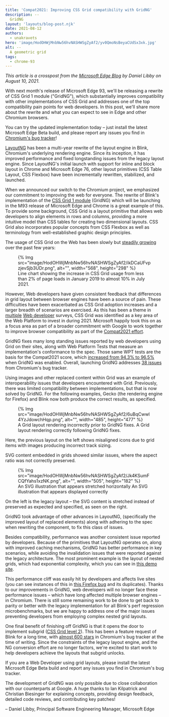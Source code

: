 ```yaml
---
title: 'Compat2021: Improving CSS Grid compatibility with GridNG'
description: --
  GridNG
layout: 'layouts/blog-post.njk'
date: 2021-08-12
authors:
  - unakravets
hero: 'image/HodOHWjMnbNw56hvNASHWSgZyAf2/yv0QmoNsBeyaCUdSx3xk.jpg'
alt: --
  A geometric grid
tags:
  - chrome-93
---
```


*This article is a crosspost from the [Microsoft Edge Blog](https://blogs.windows.com/msedgedev/2021/08/10/compat2021-css-grid-gridng/) by Daniel Libby  on August 10, 2021.*

With next month's release of Microsoft Edge 93, we'll be releasing a rewrite of CSS Grid 1 module ("GridNG"), which substantially improves compatibility with other implementations of CSS Grid and addresses one of the top compatibility pain points for web developers. In this post, we'll share more about the rewrite and what you can expect to see in Edge and other Chromium browsers.

You can try the updated implementation today – just install the latest Microsoft Edge Beta build, and please report any issues you find in [Chromium's bug tracker](https://bugs.chromium.org/p/chromium/issues/entry)!

[LayoutNG](https://developers.google.com/web/updates/2019/06/layoutNG) has been a multi-year rewrite of the layout engine in Blink, Chromium's underlying rendering engine. Since its inception, it has improved performance and fixed longstanding issues from the legacy layout engine. Since LayoutNG's initial launch with support for inline and block layout in Chrome and Microsoft Edge 76, other layout primitives (CSS Table Layout, CSS Flexbox) have been incrementally rewritten, stabilized, and launched.

When we announced our switch to the Chromium project, we emphasized our commitment to improving the web for everyone. The rewrite of Blink's implementation of the [CSS Grid 1 module](https://www.w3.org/TR/css-grid-1/#changes-20180904) (GridNG) which will be launching in the M93 release of Microsoft Edge and Chrome is a great example of this. To provide some background, CSS Grid is a layout primitive that allows web developers to align elements in rows and columns, providing a more intuitive model than CSS tables for creating two dimensional layouts. CSS Grid also incorporates popular concepts from CSS Flexbox as well as terminology from well-established graphic design principles.

The usage of CSS Grid on the Web has been slowly but [steadily growing](https://chromestatus.com/metrics/feature/timeline/popularity/1693) over the past few years:


<figure>
  {% Img src="image/HodOHWjMnbNw56hvNASHWSgZyAf2/ikDCaUFvpzjevSjb3UDr.png", alt="", width="568", height="298" %}
  <figcaption>Line chart showing the increase in CSS Grid usage from less than 2% of page loads in January 2019 to almost 10% in July 2021.</figcaption>
</figure>

However, Web developers have given consistent feedback that differences in grid layout between browser engines have been a source of pain. These difficulties have been exacerbated as CSS Grid adoption increases and a larger breadth of scenarios are exercised. As this has been a theme in [multiple](https://insights.developer.mozilla.org/) [Web developer](https://insights.developer.mozilla.org/reports/mdn-browser-compatibility-report-2020.html) surveys, CSS Grid was identified as a key area of the Web Platform to invest in during 2021. Microsoft happily took this on as a focus area as part of a broader commitment with Google to work together to improve browser compatibility as part of the [Compat2021 effort](https://wpt.fyi/compat2021?feature=summary).

GridNG fixes many long standing issues reported by web developers using Grid on their sites, along with Web Platform Tests that measure an implementation's conformance to the spec. Those same WPT tests are the basis for the Compat2021 score, which [increased from 94.3% to 96.5%](https://wpt.fyi/compat2021?feature=css-grid) when GridNG was enabled. Overall, launching GridNG addresses [38 issues](https://bugs.chromium.org/p/chromium/issues/list?q=label%3ATarget-GridNG&can=1) from Chromium's bug tracker.

Using images and other replaced content within Grid was an example of interoperability issues that developers encountered with Grid. Previously, there was limited compatibility between implementations, but that is now solved by GridNG. For the following examples, Gecko (the rendering engine for Firefox) and Blink now both produce the correct results, as specified.

<figure>
  {% Img src="image/HodOHWjMnbNw56hvNASHWSgZyAf2/6uBqCwwl4YzJdowchHqp.png", alt="", width="485", height="477" %}
  <figcaption>A Grid layout rendering incorrectly prior to GridNG fixes.	A Grid layout rendering correctly following GridNG fixes.</figcaption>
</figure>


Here, the previous layout on the left shows misaligned icons due to grid items with images producing incorrect track sizing.

SVG content embedded in grids showed similar issues, where the aspect ratio was not correctly preserved.

<figure>
  {% Img src="image/HodOHWjMnbNw56hvNASHWSgZyAf2/Jk4KSumFCQfYahs1xzNK.png", alt="", width="505", height="182" %}
  <figcaption>An SVG illustration that appears stretched horizontally	An SVG illustration that appears displayed correctly</figcaption>
</figure>

On the left is the legacy layout – the SVG content is stretched instead of preserved as expected and specified, as seen on the right.

GridNG took advantage of other advances in LayoutNG, (specifically the improved layout of replaced elements) along with adhering to the spec when rewriting the component, to fix this class of issues.

Besides compatibility, performance was another consistent issue reported by developers. Because of the primitives that LayoutNG operates on, along with improved caching mechanisms, GridNG has better performance in key scenarios, while avoiding the invalidation issues that were reported against the legacy architecture. The most prominent example is the layout of nested grids, which had exponential complexity, which you can see in [this demo site](https://exponential-layout.glitch.me/).

This performance cliff was easily hit by developers and affects live sites (you can see instances of this in [this Firefox bug](https://bugzilla.mozilla.org/show_bug.cgi?id=1591366) and its duplicates). Thanks to our improvements in GridNG, web developers will no longer face these performance issues – which have long affected multiple browser engines – in Chromium. There is still some remaining work to be done to get back to parity or better with the legacy implementation for all Blink's perf regression microbenchmarks, but we are happy to address one of the major issues preventing developers from employing complex nested grid layouts.

One final benefit of finishing off GridNG is that it opens the door to implement subgrid ([CSS Grid level 2](https://www.w3.org/TR/css-grid-2/)). This has been a feature request of Blink for a long time, with [almost 600 stars](https://bugs.chromium.org/p/chromium/issues/detail?id=618969) in Chromium's bug tracker at the time of writing. Since the constraints of the legacy layout engine, and the NG conversion effort are no longer factors, we're excited to start work to help developers achieve the layouts that subgrid unlocks.

If you are a Web Developer using grid layouts, please install the latest Microsoft Edge Beta build and report any issues you find in Chromium's bug tracker.

The development of GridNG was only possible due to close collaboration with our counterparts at Google. A huge thanks to Ian Kilpatrick and Christian Biesinger for explaining concepts, providing design feedback, detailed code reviews, and contributing key patches!

– Daniel Libby, Principal Software Engineering Manager, Microsoft Edge